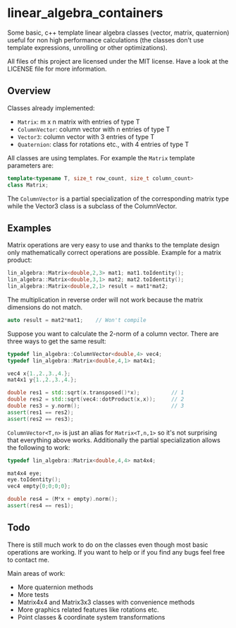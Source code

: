# linear_algebra_containers
Some basic, c++ template linear algebra classes (vector, matrix, quaternion)
useful for non high performance calculations (the classes don't use template
expressions, unrolling or other optimizations).

All files of this project are licensed under the MIT license. Have a look
at the LICENSE file for more information.

## Overview
Classes already implemented:
 - `Matrix`: m x n matrix with entries of type T
 - `ColumnVector`: column vector with n entries of type T
 - `Vector3`: column vector with 3 entries of type T
 - `Quaternion`: class for rotations etc., with 4 entries of type T

All classes are using templates. For example the `Matrix` template parameters
are:
```c++
template<typename T, size_t row_count, size_t column_count>
class Matrix;
```
The `ColumnVector` is a partial specialization of the corresponding matrix type
while the Vector3 class is a subclass of the ColumnVector.

## Examples
 Matrix operations are very easy to use and thanks to the template design only
 mathematically correct operations are possible. Example for a matrix product:
 ```c++
 lin_algebra::Matrix<double,2,3> mat1; mat1.toIdentity();
 lin_algebra::Matrix<double,3,1> mat2; mat2.toIdentity();
 lin_algebra::Matrix<double,2,1> result = mat1*mat2;
 ```
The multiplication in reverse order will not work because the matrix dimensions
do not match.
```c++
auto result = mat2*mat1;    // Won't compile
```
Suppose you want to calculate the 2-norm of a column vector. There are three
ways to get the same result:
```c++
typedef lin_algebra::ColumnVector<double,4> vec4;
typedef lin_algebra::Matrix<double,4,1> mat4x1;

vec4 x{1.,2.,3.,4.};
mat4x1 y{1.,2.,3.,4.};

double res1 = std::sqrt(x.transposed()*x);          // 1
double res2 = std::sqrt(vec4::dotProduct(x,x));     // 2
double res3 = y.norm();                             // 3
assert(res1 == res2);
assert(res2 == res3);
```
`ColumnVector<T,n>` is just an alias for `Matrix<T,n,1>` so it's not surprising
that everything above works. Additionally the partial specialization allows the
following to work:
```c++
typedef lin_algebra::Matrix<double,4,4> mat4x4;

mat4x4 eye;
eye.toIdentity();
vec4 empty{0;0;0;0};

double res4 = (M*x + empty).norm();
assert(res4 == res1);
```

## Todo
There is still much work to do on the classes even though most basic operations
are working. If you want to help or if you find any bugs feel free to contact
me.

Main areas of work:
 - More quaternion methods
 - More tests
 - Matrix4x4 and Matrix3x3 classes with convenience methods
 - More graphics related features like rotations etc.
 - Point classes & coordinate system transformations
